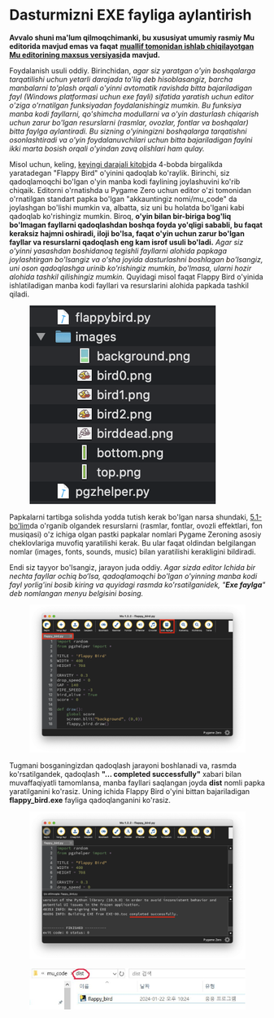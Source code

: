 # Dasturmizni EXE fayliga aylantirish

**Avvalo shuni ma'lum qilmoqchimanki, bu xususiyat umumiy rasmiy Mu editorida mavjud emas va faqat** [**muallif tomonidan ishlab chiqilayotgan Mu editorining maxsus versiyasi**](https://github.com/roboticsware/mu/releases)**da mavjud.**

Foydalanish usuli oddiy. Birinchidan, _agar siz yaratgan o'yin boshqalarga tarqatilishi uchun yetarli darajada to'liq deb hisoblasangiz, barcha manbalarni to'plash orqali o'yinni avtomatik ravishda bitta bajariladigan fayl (Windows platformasi uchun exe fayli) sifatida yaratish uchun editor o'ziga o'rnatilgan funksiyadan foydalanishingiz mumkin. Bu funksiya manba kodi fayllarni, qo'shimcha modullarni va o'yin dasturlash chiqarish uchun zarur bo'lgan resurslarni (rasmlar, ovozlar, fontlar va boshqalar) bitta faylga aylantiradi. Bu sizning o'yiningizni boshqalarga tarqatishni osonlashtiradi va o'yin foydalanuvchilari uchun bitta bajariladigan faylni ikki marta bosish orqali o'yindan zavq olishlari ham qulay._

Misol uchun, keling, [keyingi darajali kitobi](https://roboticsware.gitbook.io/python-pygame_zero)da 4-bobda birgalikda yaratadegan "Flappy Bird" o'yinini qadoqlab ko'raylik. Birinchi, siz qadoqlamoqchi bo'lgan o'yin manba kodi faylining joylashuvini ko'rib chiqaik. Editorni o'rnatishda u Pygame Zero uchun editor o'zi tomonidan o'rnatilgan standart papka bo'lgan "akkauntingiz nomi/mu\_code" da joylashgan bo'lishi mumkin va, albatta, siz uni bu holatda bo'lgani kabi qadoqlab ko'rishingiz mumkin. Biroq, **o'yin bilan bir-biriga bog'liq bo'lmagan fayllarni qadoqlashdan boshqa foyda yo'qligi sababli, bu faqat keraksiz hajmni oshiradi, iloji bo'lsa, faqat o'yin uchun zarur bo'lgan fayllar va resurslarni qadoqlash eng kam isrof usuli bo'ladi.** _Agar siz o'yinni yasashdan boshidanoq tegishli fayllarni alohida papkaga joylashtirgan bo'lsangiz va o'sha joyida dasturlashni boshlagan bo'lsangiz, uni oson qadoqlashga urinib ko'rishingiz mumkin, bo'lmasa, ularni hozir alohida tashkil qilishingiz mumkin._ Quyidagi misol faqat Flappy Bird o'yinida ishlatiladigan manba kodi fayllari va resurslarini alohida papkada tashkil qiladi.

<figure><img src="../.gitbook/assets/image (6).png" alt=""><figcaption></figcaption></figure>

Papkalarni tartibga solishda yodda tutish kerak bo'lgan narsa shundaki, [5.1-bo'lim](../kodlash_boshlash/kuchuk-mushuk_1.md)da o'rganib olgandek resurslarni (rasmlar, fontlar, ovozli effektlari, fon musiqasi) o'z ichiga olgan pastki papkalar nomlari Pygame Zeroning asosiy cheklovlariga muvofiq yaratilishi kerak. Bu ular faqat oldindan belgilangan nomlar (images, fonts, sounds, music) bilan yaratilishi kerakligini bildiradi.

Endi siz tayyor bo'lsangiz, jarayon juda oddiy. _Agar sizda editor Ichida bir nechta fayllar ochiq bo‘lsa, qadoqlamoqchi bo'lgan o'yinning manba kodi fayl yorlig'ini bosib kiring va quyidagi rasmda ko'rsatilganidek, "**Exe faylga**" deb nomlangan menyu belgisini bosing._

<figure><img src="../.gitbook/assets/Screenshot 2024-07-08 at 11.39.20.png" alt=""><figcaption></figcaption></figure>

Tugmani bosganingizdan qadoqlash jarayoni boshlanadi va, rasmda ko'rsatilgandek, qadoqlash **"... completed successfully"** xabari bilan muvaffaqiyatli tamomlansa, manba fayllari saqlangan joyda **dist** nomli papka yaratilganini ko'rasiz. Uning ichida Flappy Bird o'yini bittan bajariladigan **flappy\_bird.exe** fayliga qadoqlanganini ko'rasiz.

<figure><img src="../.gitbook/assets/Screenshot 2024-07-08 at 11.44.23.png" alt=""><figcaption></figcaption></figure>

<figure><img src="../.gitbook/assets/image (7).png" alt=""><figcaption></figcaption></figure>

